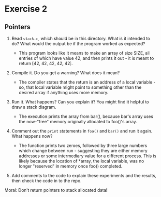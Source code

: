 # Exercise 2
## Pointers


1.  Read `stack.c`, which should be in this directory.  What is it
intended to do?  What would the output be if the program worked as
expected?
	- This program looks like it means to make an array of size SIZE, all entries of which have value 42, and then prints it out - it is meant to return [42, 42, 42, 42, 42].

2.  Compile it.  Do you get a warning?  What does it mean?
	- The compiler states that the return is an address of a local variable - so, that local variable might point to something other than the desired array if anything uses more memory.

3.  Run it.  What happens?  Can you explain it?  You might find it
helpful to draw a stack diagram.
	- The execution prints the array from bar(), because bar's array uses the now-"free" memory originally allocated to foo()'s array.


4.  Comment out the `print` statements in `foo()` and `bar()` and run
it again.  What happens now?
	- The function prints two zeroes, followed by three large numbers which change between run - suggesting they are either memory addresses or some intermediary value for a different process. This is likely because the location of *array, the local variable, was no longer "reserved" in memory once foo() completed.


5.  Add comments to the code to explain these experiments and the results,
then check the code in to the repo.

Moral: Don't return pointers to stack allocated data!
